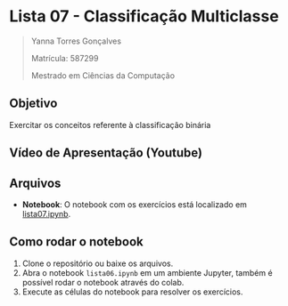 # Lista 07 - Classificação Multiclasse

>Yanna Torres Gonçalves
>
>Matrícula: 587299
>
>Mestrado em Ciências da Computação

## Objetivo

Exercitar os conceitos referente à classificação binária

## Vídeo de Apresentação (Youtube)



## Arquivos

- **Notebook**: O notebook com os exercícios está localizado em [lista07.ipynb](lista07.ipynb).

## Como rodar o notebook
1. Clone o repositório ou baixe os arquivos.
2. Abra o notebook `lista06.ipynb` em um ambiente Jupyter, também é possível rodar o notebook através do colab.
3. Execute as células do notebook para resolver os exercícios.
